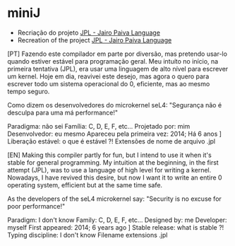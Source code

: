 # miniJ

- Recriação do projeto [JPL - Jairo Paiva Language](https://github.com/jairopaiva/Jairo-Paiva-Language)
- Recreation of the project [JPL - Jairo Paiva Language](https://github.com/jairopaiva/Jairo-Paiva-Language)

[PT]
Fazendo este compilador em parte por diversão, mas pretendo usar-lo quando estiver estável para
programação geral. Meu intuíto no início, na primeira tentativa (JPL), era usar uma linguagem de alto
nível para escrever um kernel. Hoje em dia, reavivei este desejo, mas agora o quero para escrever
todo um sistema operacional do 0, eficiente, mas ao mesmo tempo seguro.

Como dizem os desenvolvedores do microkernel seL4:
"Segurança não é desculpa para uma má performance!"

Paradigma: não sei
Família: C, D, E, F, etc...
Projetado por: mim
Desenvolvedor: eu  mesmo
Apareceu pela primeira vez: 2014; Há 6 anos ]
Liberação estável: o que é estável ?!
Extensões de nome de arquivo .jpl

[EN]
Making this compiler partly for fun, but I intend to use it when it's stable for
general programming. My intuition at the beginning, in the first attempt (JPL), was to use a language of high
level for writing a kernel. Nowadays, I have revived this desire, but now I want it to write
an entire 0 operating system, efficient but at the same time safe.

As the developers of the seL4 microkernel say:
"Security is no excuse for poor performance!"

Paradigm: I don't know
Family: C, D, E, F, etc...
Designed by: me
Developer: myself
First appeared: 2014; 6 years ago ]
Stable release: what is stable ?!
Typing discipline: I don't know
Filename extensions .jpl
